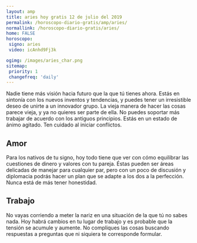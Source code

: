 ```yaml
---
layout: amp
title: aries hoy gratis 12 de julio del 2019 
permalink: /horoscopo-diario-gratis/amp/aries/
normallink: /horoscopo-diario-gratis/aries/
home: FALSE
horoscopo:
 signo: aries
 video: icAnhd9Fj3k

ogimg: /images/aries_char.png
sitemap:
 priority: 1
 changefreq: 'daily'
---
```



Nadie tiene más visión hacia futuro que la que tú tienes ahora. Estás en sintonía con los nuevos inventos y tendencias, y puedes tener un irresistible deseo de unirte a un innovador grupo. La vieja manera de hacer las cosas parece vieja, y ya no quieres ser parte de ella. No puedes soportar más trabajar de acuerdo con los antiguos principios. Estás en un estado de ánimo agitado. Ten cuidado al iniciar conflictos.

## Amor

Para los nativos de tu signo, hoy todo tiene que ver con cómo equilibrar las cuestiones de dinero y valores con tu pareja. Éstas pueden ser áreas delicadas de manejar para cualquier par, pero con un poco de discusión y diplomacia podrás hacer un plan que se adapte a los dos a la perfección. Nunca está de más tener honestidad.

## Trabajo

No vayas corriendo a meter la nariz en una situación de la que tú no sabes nada. Hoy habrá cambios en tu lugar de trabajo y es probable que la tensión se acumule y aumente. No compliques las cosas buscando respuestas a preguntas que ni siquiera te corresponde formular.